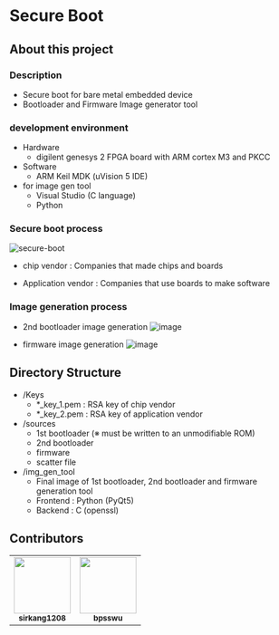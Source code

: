# Secure Boot

## About this project
### Description
- Secure boot for bare metal embedded device
- Bootloader and Firmware Image generator tool

### development environment
- Hardware
    - digilent genesys 2 FPGA board with ARM cortex M3 and PKCC
- Software
    - ARM Keil MDK (uVision 5 IDE)
- for image gen tool
    - Visual Studio (C language)
    - Python

### Secure boot process
![secure-boot](https://user-images.githubusercontent.com/101001675/209815189-b33aa42e-d056-462a-95ec-b2b465a32931.png)

* chip vendor : Companies that made chips and boards


* Application vendor : Companies that use boards to make software
### Image generation process
- 2nd bootloader image generation
![image](https://user-images.githubusercontent.com/101001675/209815703-01fa3073-05b9-499f-a5e7-12e277f8d1c7.png)

- firmware image generation
![image](https://user-images.githubusercontent.com/101001675/209815798-21369b26-36ac-4424-ba6c-b9237db351c4.png)


## Directory Structure
- /Keys
    - *_key_1.pem : RSA key of chip vendor
    - *_key_2.pem : RSA key of application vendor
- /sources
    - 1st bootloader (※ must be written to an unmodifiable ROM)
    - 2nd bootloader
    - firmware
    - scatter file
- /img_gen_tool
    - Final image of 1st bootloader, 2nd bootloader and firmware generation tool 
    - Frontend : Python (PyQt5)
    - Backend : C (openssl)
    
## Contributors

<!-- ALL-CONTRIBUTORS-LIST:START - Do not remove or modify this section -->
<!-- prettier-ignore-start -->
<!-- markdownlint-disable -->
<table>
  <tr>
    <td align="center"><a href="https://github.com/sirkang1208"><img src="https://avatars.githubusercontent.com/u/104350527?v=4" width="100px;" alt=""/><br /><sub><b>sirkang1208</b></sub></a></td>
    <td align="center"><a href="https://github.com/bpsswu"><img src="https://avatars.githubusercontent.com/u/101001675?v=4" width="100px;" alt=""/><br /><sub><b>bpsswu</b></sub></a></td>
  </tr>
</table>

<!-- markdownlint-restore -->
<!-- prettier-ignore-end -->

<!-- ALL-CONTRIBUTORS-LIST:END -->
